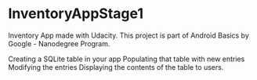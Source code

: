 # InventoryAppStage1
Inventory App made with Udacity. This project is part of Android Basics by Google - Nanodegree Program.

Creating a SQLite table in your app
Populating that table with new entries
Modifying the entries
Displaying the contents of the table to users.
